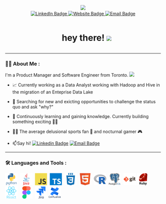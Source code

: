 <div id="header" align="center">
<!--   Gifs: https://giphy.com/ (use link from "share"
  Emoji Cheat Sheet: https://github.com/ikatyang/emoji-cheat-sheet
  Skills Icons: https://github.com/devicons/devicon/tree/master -->
  
  <img src="https://media.giphy.com/media/v1.Y2lkPTc5MGI3NjExbXJuNjNheGxxeXVxbGN1eDlhYWxpeWptd3M2bzF1MXl1bDBxd29wZyZlcD12MV9pbnRlcm5hbF9naWZfYnlfaWQmY3Q9Zw/iIqmM5tTjmpOB9mpbn/giphy.gif)https://media.giphy.com/media/v1.Y2lkPTc5MGI3NjExbXJuNjNheGxxeXVxbGN1eDlhYWxpeWptd3M2bzF1MXl1bDBxd29wZyZlcD12MV9pbnRlcm5hbF9naWZfYnlfaWQmY3Q9Zw/iIqmM5tTjmpOB9mpbn/giphy.gif" width="300"/>
  
  <div id="badges">
  <a href="www.linkedin.com/in/~darrenjiang" target="_blank">
    <img src="https://img.shields.io/badge/LinkedIn-blue?style=for-the-badge&logo=linkedin&logoColor=white" alt="LinkedIn Badge"/>
  </a>
  <a href="https://darrenjiang.vercel.app/" target="_blank">
    <img src="https://img.shields.io/badge/Website-purple?style=for-the-badge&logo=react&logoColor=white" alt="Website Badge"/>
  </a>
  <a href="mailto: darren.jiang135@gmail.com">
    <img src="https://img.shields.io/badge/Email-red?style=for-the-badge&logo=gmail&logoColor=white" alt="Email Badge"/>
  </a>

  <div id="user-content-toc">
  <ul>
    <summary><h1 style="display: inline-block;">hey there! <img src="https://media.giphy.com/media/hvRJCLFzcasrR4ia7z/giphy.gif" width="30px"/></h1></summary>
  </ul>
</div>

</div>
</div>

---

### :technologist: About Me :
I'm a Product Manager and Software Engineer from Toronto. <img src="https://media.giphy.com/media/y93slPbDMdeXJQONHa/giphy.gif" width="35">
- :chart_with_upwards_trend: Currently working as a Data Analyst working with Hadoop and Hive in the migration of an Enteprise Data Lake

- :mag_right: Searching for new and exicting opportunities to challenge the status quo and ask "why?"

- :open_book: Continuously learning and gaining knowledge. Currently building something exciting :construction_worker_man:
  
- :ok_man: The average delusional sports fan :basketball: and nocturnal gamer :video_game:

- :mailbox:Say hi! [![Linkedin Badge](https://img.shields.io/badge/-LinkedIn-blue?style=flat&logo=Linkedin&logoColor=white)](www.linkedin.com/in/~darrenjiang) [![Email Badge](https://img.shields.io/badge/-Gmail-red?style=flat&logo=Gmail&logoColor=white)](darren.jiang135@gmail.com)

---

### :hammer_and_wrench: Languages and Tools :
<div>
  <img src="https://github.com/devicons/devicon/blob/master/icons/python/python-original-wordmark.svg" title="Python" alt="Python" width="40" height="40"/>&nbsp;
  <img src="https://github.com/devicons/devicon/blob/master/icons/java/java-original-wordmark.svg" title="Java" alt="Java" width="40" height="40"/>&nbsp;
  <img src="https://github.com/devicons/devicon/blob/master/icons/javascript/javascript-original.svg" title="JavaScript" alt="JavaScript" width="40" height="40"/>&nbsp;
  <img src="https://github.com/devicons/devicon/blob/master/icons/typescript/typescript-original.svg" title="TypeScript" alt="TypeScript" width="40" height="40"/>&nbsp;
  <img src="https://github.com/devicons/devicon/blob/master/icons/css3/css3-plain-wordmark.svg"  title="CSS3" alt="CSS" width="40" height="40"/>&nbsp;
  <img src="https://github.com/devicons/devicon/blob/master/icons/html5/html5-original.svg" title="HTML5" alt="HTML" width="40" height="40"/>&nbsp;
  <img src="https://github.com/devicons/devicon/blob/master/icons/r/r-original.svg" title="R" alt="R" width="40" height="40"/>&nbsp;
  <img src="https://github.com/devicons/devicon/blob/master/icons/postgresql/postgresql-original-wordmark.svg" title="PostgreSQL"  alt="PostgreSQL" width="40" height="40"/>&nbsp;
  <img src="https://github.com/devicons/devicon/blob/master/icons/git/git-original-wordmark.svg" title="Git" **alt="Git" width="40" height="40"/>
  <img src="https://github.com/devicons/devicon/blob/master/icons/ruby/ruby-original-wordmark.svg" title="Ruby" **alt="Ruby" width="40" height="40"/>
  <img src="https://github.com/devicons/devicon/blob/master/icons/react/react-original-wordmark.svg" title="React" alt="React" width="40" height="40"/>&nbsp;
  <img src="https://github.com/devicons/devicon/blob/master/icons/figma/figma-original.svg" title="Figma" alt="Figma" width="40" height="40"/>&nbsp;
  <img src="https://github.com/devicons/devicon/blob/master/icons/jira/jira-original-wordmark.svg" title="Jira" **alt="Jira" width="40" height="40"/>
  <img src="https://github.com/devicons/devicon/blob/master/icons/confluence/confluence-original-wordmark.svg" title="Confluence" **alt="Confluence" width="40" height="40"/>
</div>
